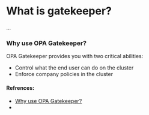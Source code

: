 <!-- Space: RD -->
<!-- Title: What is gatekeeper -->
# What is gatekeeper?
...

### Why use OPA Gatekeeper?
OPA Gatekeeper provides you with two critical abilities:
- Control what the end user can do on the cluster
- Enforce company policies in the cluster


#### Refrences:
- [Why use OPA Gatekeeper?](https://opensource.com/article/21/12/kubernetes-gatekeeper)
- []()
